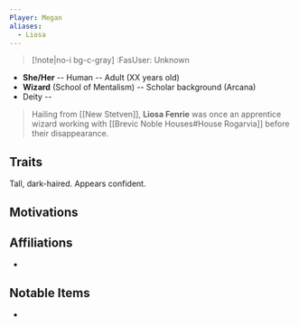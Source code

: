 ```yaml
---
Player: Megan
aliases:
  - Liosa
---
```

>[!note|no-i bg-c-gray] :FasUser: Unknown

- **She/Her** -- Human -- Adult (XX years old)
- **Wizard** (School of Mentalism) -- Scholar background (Arcana)
- Deity -- 

>Hailing from [[New Stetven]], **Liosa Fenrie** was once an apprentice wizard working with [[Brevic Noble Houses#House Rogarvia]] before their disappearance.

## Traits
Tall, dark-haired. Appears confident.

## Motivations


## Affiliations
- 

## Notable Items
- 